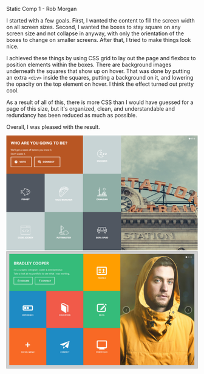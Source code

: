Static Comp 1 - Rob Morgan

I started with a few goals.  First, I wanted the content to fill the screen width on all screen sizes.  Second, I wanted the boxes to stay square on any screen size and not collapse in anyway, with only the orientation of the boxes to change on smaller screens.  After that, I tried to make things look nice.  

I achieved these things by using CSS grid to lay out the page and flexbox to position elements within the boxes.  There are background images underneath the squares that show up on hover.  That was done by putting an extra `<div>` inside the squares, putting a background on it, and lowering the opacity on the top element on hover.  I think the effect turned out pretty cool.

As a result of all of this, there is more CSS than I would have guessed for a page of this size, but it's organized, clean, and understandable and redundancy has been reduced as much as possible.

Overall, I was pleased with the result.

![screenshot](assets/sc-2.png)
![screenshot](assets/sc-1.jpg)
